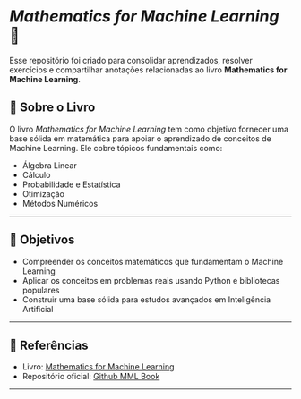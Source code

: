 # *Mathematics for Machine Learning* 🧮

Esse repositório foi criado para consolidar aprendizados, resolver exercícios e compartilhar anotações relacionadas ao livro **Mathematics for Machine Learning**.

## 📖 Sobre o Livro  

O livro *Mathematics for Machine Learning* tem como objetivo fornecer uma base sólida em matemática para apoiar o aprendizado de conceitos de Machine Learning. Ele cobre tópicos fundamentais como:  

- Álgebra Linear  
- Cálculo  
- Probabilidade e Estatística  
- Otimização  
- Métodos Numéricos  

---

## 🎯 Objetivos  

- Compreender os conceitos matemáticos que fundamentam o Machine Learning  
- Aplicar os conceitos em problemas reais usando Python e bibliotecas populares  
- Construir uma base sólida para estudos avançados em Inteligência Artificial  

---

## 📌 Referências  

- Livro: [Mathematics for Machine Learning](https://mml-book.github.io/)  
- Repositório oficial: [Github MML Book](https://github.com/mml-book)  

---
